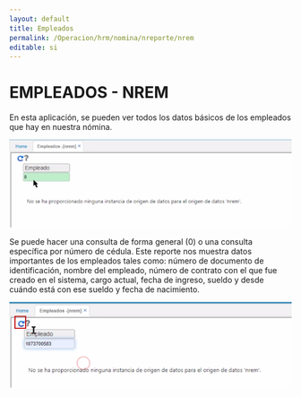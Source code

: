 ```yaml
---
layout: default
title: Empleados
permalink: /Operacion/hrm/nomina/nreporte/nrem
editable: si
---
```


# EMPLEADOS - NREM  

En esta aplicación, se pueden ver todos los datos básicos de los empleados que hay en nuestra nómina.  

![](nrem.png)  

Se puede hacer una consulta de forma general (0) o una consulta específica por número de cédula.  Este reporte nos muestra datos importantes de los empleados tales como: número de documento de identificación, nombre del empleado, número de contrato con el que fue creado en el sistema, cargo actual, fecha de ingreso, sueldo y desde cuándo está con ese sueldo y fecha de nacimiento.  

![](nrem1.png)

